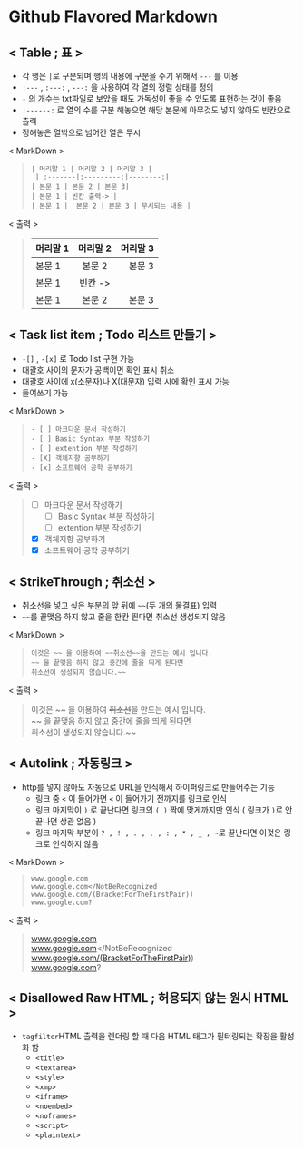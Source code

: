# Github Flavored Markdown

## **< Table ; 표 >**
- 각 행은 `|`로 구분되며 행의 내용에 구분을 주기 위해서 `---` 를 이용
- `:---` , `:---:` , `---:` 을 사용하여 각 열의 정렬 상태를 정의
- `-` 의 개수는 txt파일로 보았을 때도 가독성이 좋을 수 있도록 표현하는 것이 좋음
- `:------:` 로 열의 수를 구분 해놓으면 해당 본문에 아무것도 넣지 않아도 빈칸으로 출력
- 정해놓은 열밖으로 넘어간 열은 무시

< MarkDown >
> `| 머리말 1 | 머리말 2 | 머리말 3 |`  
>` | :-------|:---------:|--------:|`  
> `| 본문 1 | 본문 2 | 본문 3|`  
> `| 본문 1 | 빈칸 출력-> |`  
> `| 본문 1 |  본문 2 | 본문 3 | 무시되는 내용 |`   

< 출력 >
> | 머리말 1 | 머리말 2 | 머리말 3 |  
> | :-------|:---------:|--------:|  
> | 본문 1 | 본문 2 | 본문 3|  
> | 본문 1 | 빈칸 -> |  
> | 본문 1 |  본문 2 | 본문 3 | 무시되는 내용 | 


## **< Task list item ; Todo 리스트 만들기 >**
- `-[]` , `-[x]` 로 Todo list 구현 가능 
- 대괄호 사이의 문자가 공백이면 확인 표시 취소
- 대괄호 사이에 x(소문자)나 X(대문자) 입력 시에 확인 표시 가능
- 들여쓰기 가능 

< MarkDown >
> `- [ ] 마크다운 문서 작성하기`  
>     `- [ ] Basic Syntax 부분 작성하기`  
>     `- [ ] extention 부분 작성하기`  
> `- [X] 객체지향 공부하기`  
> `- [x] 소프트웨어 공학 공부하기`  
> 
< 출력 >
> - [ ] 마크다운 문서 작성하기  
>     - [ ] Basic Syntax 부분 작성하기  
>     - [ ] extention 부분 작성하기  
> - [X] 객체지향 공부하기  
> - [x] 소프트웨어 공학 공부하기  
> 


## **< StrikeThrough ; 취소선 >**
- 취소선을 넣고 싶은 부분의 앞 뒤에 `~~`(두 개의 물결표) 입력 
- `~~`를 끝맺음 하지 않고 줄을 한칸 띈다면 취소선 생성되지 않음

< MarkDown >
> `이것은 ~~ 을 이용하여 ~~취소선~~을 만드는 예시 입니다.`  
> `~~ 을 끝맺음 하지 않고 중간에 줄을 띄게 된다면`  
> `취소선이 생성되지 않습니다.~~`  
> 
< 출력 >
>이것은 ~~ 을 이용하여 ~~취소선~~을 만드는 예시 입니다.  
> ~~ 을 끝맺음 하지 않고 중간에 줄을 띄게 된다면  
> 취소선이 생성되지 않습니다.~~  


## **< Autolink ; 자동링크 >**  
- http를 넣지 않아도 자동으로 URL을 인식해서 하이퍼링크로 만들어주는 기능  
    - 링크 중 `<` 이 들어가면 `<` 이 들어가기 전까지를 링크로 인식 
    - 링크 마지막이 `)` 로 끝난다면 링크의 `( )` 짝에 맞게까지만 인식 ( 링크가 `)`로 안끝나면 상관 없음 )  
    - 링크 마지막 부분이 ` ? , ! , . , , , : , * , _ , ~ `로 끝난다면 이것은 링크로 인식하지 않음   
 
 


< MarkDown >
> `www.google.com`  
> `www.google.com</NotBeRecognized`  
> `www.google.com/(BracketForTheFirstPair))`  
> `www.google.com?`  
> 
< 출력 >
> www.google.com  
> www.google.com</NotBeRecognized  
> www.google.com/(BracketForTheFirstPair))  
> www.google.com?  

## **< Disallowed Raw HTML ; 허용되지 않는 원시 HTML >**

- `tagfilter`HTML 출력을 렌더링 할 때 다음 HTML 태그가 필터링되는 확장을 활성화 함
  - `<title>`  
  - `<textarea>`  
  - `<style>`  
  - `<xmp>`  
  - `<iframe>`  
  - `<noembed>`  
  - `<noframes>`  
  - `<script>`  
  - `<plaintext>`  















